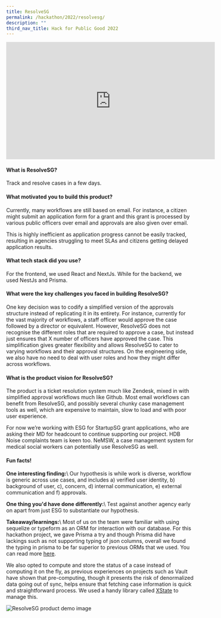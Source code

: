 ```yaml
---
title: ResolveSG
permalink: /hackathon/2022/resolvesg/
description: ""
third_nav_title: Hack for Public Good 2022
---
```



<iframe width="560" height="315" src="https://www.youtube.com/embed/-58e0IlKbsg" title="YouTube video player" frameborder="0" allow="accelerometer; autoplay; clipboard-write; encrypted-media; gyroscope; picture-in-picture" allowfullscreen></iframe>

#### What is ResolveSG?
Track and resolve cases in a few days.

#### What motivated you to build this product?
Currently, many workflows are still based on email. For instance, a citizen might submit an application form for a grant and this grant is processed by various public officers over email and approvals are also given over email. 
 
This is highly inefficient as application progress cannot be easily tracked, resulting in agencies struggling to meet SLAs and citizens getting delayed application results.

#### What tech stack did you use?
For the frontend, we used React and NextJs. While for the backend, we used NestJs and Prisma.

#### What were the key challenges you faced in building ResolveSG? 

One key decision was to codify a simplified version of the approvals structure instead of replicating it in its entirety. For instance, currently for the vast majority of workflows, a staff officer would approve the case followed by a director or equivalent. However, ResolveSG does not recognise the different roles that are required to approve a case, but instead just ensures that X number of officers have approved the case. This simplification gives greater flexibility and allows ResolveSG to cater to varying workflows and their approval structures. On the engineering side, we also have no need to deal with user roles and how they might differ across workflows.

#### What is the product vision for ResolveSG? 
The product is a ticket resolution system much like Zendesk, mixed in with simplified approval workflows much like Github. Most email workflows can benefit from ResolveSG, and possibly several chunky case management tools as well, which are expensive to maintain, slow to load and with poor user experience. 

For now we’re working with ESG for StartupSG grant applications, who are asking their MD for headcount to continue supporting our project. HDB Noise complaints team is keen too. NeMSW, a case management system for medical social workers can potentially use ResolveSG as well.

#### Fun facts!
**One interesting finding:**\\
Our hypothesis is while work is diverse, workflow is generic across use cases, and includes a) verified user identity, b) background of user, c), concern, d) internal communication, e) external communication and f) approvals.

**One thing you'd have done differently:**\\
Test against another agency early on apart from just ESG to substantiate our hypothesis.

**Takeaway/learnings:**\\
Most of us on the team were familiar with using sequelize or typeform as an ORM for interaction with our database. For this hackathon project, we gave Prisma a try and though Prisma did have lackings such as not supporting typing of json columns, overall we found the typing in prisma to be far superior to previous ORMs that we used. You can read more [here](https://www.prisma.io/docs/concepts/more/comparisons/prisma-and-typeorm). 
 
We also opted to compute and store the status of a case instead of computing it on the fly, as previous experiences on projects such as Vault have shown that pre-computing, though it presents the risk of denormalized data going out of sync, helps ensure that fetching case information is quick and straightforward process. We used a handy library called [XState](https://xstate.js.org/docs/) to manage this.

![ResolveSG product demo image](/images/resolvesg-snapshot.jpeg)